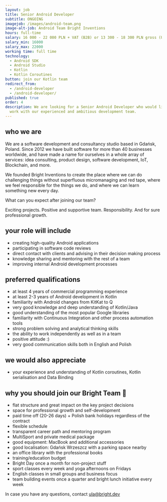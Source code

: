 ```yaml
---
layout: job
title: Senior Android Developer
subtitle: ONGOING
imagejob: /images/android-team.png
image-alt-job: Android Team Bright Inventions
hours: full-time
salary: 16 000 - 22 000 PLN + VAT (B2B) or 13 300 - 18 300 PLN gross (UoP)
salary_min: 16000
salary_max: 22000
working time: full time
technology:
  - Android SDK 
  - Android Studio
  - Kotlin
  - Kotlin Coroutines 
button: join our Kotlin team
redirect_from:
  - /android-developer
  - /android-developer/
published: true
order: 4
description: We are looking for a Senior Android Developer who would like to
  work with our experienced and ambitious development team.
---
```



## who we are

We are a software development and consultancy studio based in Gdańsk, Poland. Since 2012 we have built software for more than 40 businesses worldwide, and have made a name for ourselves in a whole array of services: idea consulting, product design, software development, IoT, Blockchain, and more.

We founded Bright Inventions to create the place where we can do challenging things without superfluous micromanaging and red tape, where we feel responsible for the things we do, and where we can learn something new every day.

What can you expect after joining our team? 

Exciting projects. Positive and supportive team. Responsibility. And for sure professional growth. 

## your role will include

* creating high-quality Android applications
* participating in software code reviews
* direct contact with clients and advising in their decision making process
* knowledge sharing and mentoring with the rest of a team
* improving internal Android development processes 

## preferred qualifications

* at least 4 years of commercial programming experience
* at least 2-3 years of Android development in Kotlin
* familiarity with Android changes from KitKat to Q
* very good knowledge and deep understanding of Kotlin/Java
* good understanding of the most popular Google libraries
* familiarity with Continuous Integration and other process automation tools
* strong problem solving and analytical thinking skills
* the ability to work independently as well as in a team
* positive attitude :)
* very good communication skills both in English and Polish 

## we would also appreciate

* your experience and understanding of Kotlin coroutines, Kotlin serialisation and Data Binding


## why you should join our Bright Team 🧡

* flat structure and great impact on the key project decisions 
* space for professional growth and self-development
* paid time off (20-26 days) + Polish bank holidays regardless of the contract 
* flexible schedule 
* transparent career path and mentoring program 
* MultiSport and private medical package
* good equipment: MacBook and additional accessories
* good localisation: Gdańsk Wrzeszcz with a parking space nearby
* an office library with the professional books 
* training/education budget 
* Bright Day once a month for non-project stuff
* sport classes every week and yoga afternoons on Fridays 
* English classes in small groups and business focus 
* team building events once a quarter and bright lunch initiative every week 



In case you have any questions, contact ula@bright.dev
